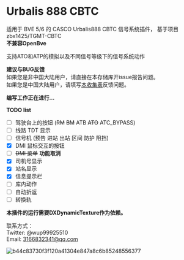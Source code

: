 # Urbalis 888 CBTC
适用于 BVE 5/6 的 CASCO Urbalis888 CBTC 信号系统插件，
基于项目 zbx1425/TGMT-CBTC  
**不兼容OpenBve**

支持ATO和ATP的模拟以及不同信号等级下的信号系统动作

**建议与BUG反馈**  
如果您是非中国大陆用户，请直接在本存储库开issue报告问题。  
如果您是中国大陆用户，请填写[本收集表](https://docs.qq.com/form/page/DSWZHY09nWXdkcXpO)反馈问题。  

**编写工作正在进行...**

**TODO list**
- [ ] 驾驶台上的按钮 (~~RM~~  ~~BM~~  ATB ~~ATO~~ ATC_BYPASS)
- [ ] 线路 TDT 显示
- [ ] 信号机 (预告 进站 出站 区间 防护 阻挡)
- [x] DMI 鼠标交互的按钮
- [ ] ~~DMI 菜单~~ **功能取消**
- [x] 司机号显示
- [x] 站名显示
- [x] 信息提示栏
- [ ] 库内动作
- [ ] 自动折返
- [ ] 转换轨

**本插件的运行需要DXDynamicTexture作为依赖。**

联系方式：  
Twitter: @wup99925510  
Email: 3166832341@qq.com  

![b44c83730f3f120a41304e847a8c6b85248556377](https://user-images.githubusercontent.com/60384089/195612349-ef348327-4d0d-43d1-a746-b2177c41d73b.png)

